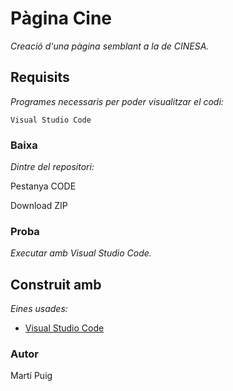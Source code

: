 # Pàgina Cine

_Creació d'una pàgina semblant a la de CINESA._

## Requisits

_Programes necessaris per poder visualitzar el codi:_

```
Visual Studio Code
```

### Baixa

_Dintre del repositori:_

Pestanya CODE

Download ZIP

### Proba

_Executar amb Visual Studio Code._

## Construit amb 

_Eines usades:_

* [Visual Studio Code](https://code.visualstudio.com)

### Autor

Martí Puig
